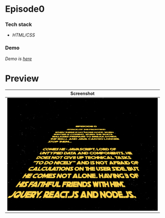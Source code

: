 # Episode0

### Tech stack
- _HTML/CSS_

### Demo
_Demo is_ [_here_](https://episode0.vercel.app)

# Preview

| Screenshot |
| ------ |
| ![Preview](prev.png#center) |
